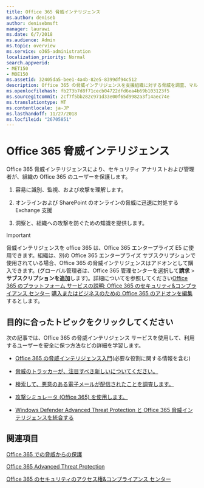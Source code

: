 ```yaml
---
title: Office 365 脅威インテリジェンス
ms.author: deniseb
author: denisebmsft
manager: laurawi
ms.date: 6/7/2018
ms.audience: Admin
ms.topic: overview
ms.service: o365-administration
localization_priority: Normal
search.appverid:
- MET150
- MOE150
ms.assetid: 32405da5-bee1-4a4b-82e5-8399df94c512
description: Office 365 の脅威インテリジェンスを支援組織に対する脅威を調査、マルウェア、フィッシング、および Office 365 がお客様に代わって、検出されたその他の攻撃への対応、および脅威の評価指標の検索を行う方法を紹介します。脅威インテリジェンスは、セキュリティとコンプライアンスのシステム製品と Office 365 の E5 に作成されます。
ms.openlocfilehash: fb273b7d8f71cecb04722dfd6ea4b69b103123f5
ms.sourcegitcommit: 2cf7f5bb282c971d33e00f65d9982a3f14aec74e
ms.translationtype: MT
ms.contentlocale: ja-JP
ms.lasthandoff: 11/27/2018
ms.locfileid: "26705851"
---
```

# <a name="office-365-threat-intelligence"></a>Office 365 脅威インテリジェンス

Office 365 脅威インテリジェンスにより、セキュリティ アナリストおよび管理者が、組織の Office 365 のユーザーを保護します。
  
1. 容易に識別、監視、および攻撃を理解します。
    
2. オンラインおよび SharePoint のオンラインの脅威に迅速に対処する Exchange 支援
    
3. 洞察と、組織への攻撃を防ぐための知識を提供します。
    
> [!IMPORTANT]
> 脅威インテリジェンスを office 365 は、Office 365 エンタープライズ E5 に使用できます。組織は、別の Office 365 エンタープライズ サブスクリプションで使用されている場合、Office 365 の脅威インテリジェンスはアドオンとして購入できます。(グローバル管理者は、Office 365 管理センターを選択して**請求** \> **サブスクリプションを追加**します)。詳細についてを参照してください[Office 365 のプラットフォーム サービスの説明: Office 365 のセキュリティ&amp;コンプライアンス センター](https://docs.microsoft.com/office365/servicedescriptions/office-365-platform-service-description/office-365-securitycompliance-center) [購入またはビジネスのための Office 365 のアドオンを編集](https://support.office.com/article/4e7b57d6-b93b-457d-aecd-0ea58bff07a6)するとします。 
  
## <a name="what-do-you-want-to-do"></a>目的に合ったトピックをクリックしてください

次の記事では、Office 365 の脅威インテリジェンス サービスを使用して、利用するユーザーを安全に保つ方法などの詳細を学習します。
  
- [Office 365 の脅威インテリジェンス入門](get-started-with-ti.md)(必要な役割に関する情報を含む) 
    
- [脅威のトラッカーが、注目すべき新しいについてください。](threat-trackers.md)
    
- [検索して、悪意のある電子メールが配信されたことを調査します。](investigate-malicious-email-that-was-delivered.md)
    
- [攻撃シミュレータ (Office 365) を使用します。](attack-simulator.md)
    
- [Windows Defender Advanced Threat Protection と Office 365 脅威インテリジェンスを統合する](integrate-office-365-ti-with-wdatp.md)
    
## <a name="related-topics"></a>関連項目

[Office 365 での脅威からの保護](protect-against-threats.md)
  
[Office 365 Advanced Threat Protection](office-365-atp.md)
  
[Office 365 のセキュリティのアクセス権&amp;コンプライアンス センター](permissions-in-the-security-and-compliance-center.md)
  

